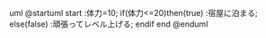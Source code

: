 uml
@startuml
start
:体力=10;
if(体力<=20)then(true)
:宿屋に泊まる;
else(false)
:頑張ってレベル上げる;
endif
end
@enduml
